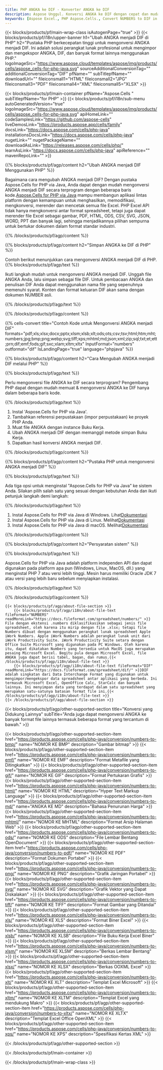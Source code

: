 ```yaml
---
title: PHP ANGKA ke DIF - Konverter ANGKA ke DIF
description: Aspose Unggul. Konversi ANGKA ke DIF dengan cepat dan mudah dengan Aspose.Cells. PHP ANGKA ke DIF. PHP Simpan ANGKA ke DIF. Simpan ANGKA sebagai DIF menggunakan PHP.
keywords: [Aspose Excel., PHP Aspose.Cells., Convert NUMBERS to DIF in PHP., Save NUMBERS to DIF using PHP., PHP NUMBERS to DIF saveformat., NUMBERS to DIF Converter., PHP Save NUMBERS as DIF]
---
```

{{< blocks/products/pf/main-wrap-class isAutogenPage="true" >}}
{{< blocks/products/pf/i18n/upper-banner h1="Ubah ANGKA menjadi DIF di PHP" h2="Pustaka PHP berkecepatan tinggi untuk mengonversi ANGKA menjadi DIF. Ini adalah solusi perangkat lunak profesional untuk mengimpor dan mengekspor ANGKA, DIF, dan banyak format lainnya menggunakan PHP." logoImageSrc="https://www.aspose.cloud/templates/aspose/img/products/cells/aspose_cells-for-php-java.svg" sourceAdditionalConversionTag="" additionalConversionTag="DIF" pfName="" subTitlepfName="" downloadUrl="" fileiconsmall1="HTML" fileiconsmall2="JPG" fileiconsmall3="PDF" fileiconsmall4="XML" fileiconsmall5="XLSX" >}}

{{< blocks/products/pf/main-container pfName="Aspose.Cells " subTitlepfName="for PHP" >}}
{{< blocks/products/pf/i18n/sub-menu autoGeneratedVersion="true" logoImageSrc="https://www.aspose.cloud/templates/aspose/img/products/cells/aspose_cells-for-php-java.svg" apiHomeLink="" codeSamplesLink="https://github.com/aspose-cells" liveDemosLink="https://products.aspose.app/cells/family" docsLink="https://docs.aspose.com/cells/php-java" installationsDocsLink="https://docs.aspose.com/cells/php-java" nugetLink="" nugetPackageName="" downloadAsLink="https://releases.aspose.com/cells/php/" learnAsLink="https://docs.aspose.com/cells/php-java" apiReference="" mavenRepoLink="" >}}


{{% blocks/products/pf/agp/content h2="Ubah ANGKA menjadi DIF Menggunakan PHP" %}}

 Bagaimana cara mengubah ANGKA menjadi DIF? Dengan pustaka Aspose.Cells for PHP via Java, Anda dapat dengan mudah mengonversi ANGKA menjadi DIF secara terprogram dengan beberapa baris kode.[Aspose.Cells for PHP via Java](https://products.aspose.com/cells/php-java/) mampu membangun aplikasi lintas platform dengan kemampuan untuk menghasilkan, memodifikasi, mengkonversi, merender dan mencetak semua file Excel. PHP Excel API tidak hanya mengkonversi antar format spreadsheet, tetapi juga dapat merender file Excel sebagai gambar, PDF, HTML, ODS, CSV, SVG, JSON, WORD, PPT dan banyak lagi, sehingga menjadikannya pilihan sempurna untuk bertukar dokumen dalam format standar industri.
 
{{% /blocks/products/pf/agp/content %}}

{{% blocks/products/pf/agp/content h2="Simpan ANGKA ke DIF di PHP" %}}

Contoh berikut menunjukkan cara mengonversi ANGKA menjadi DIF di PHP.
{{% blocks/products/pf/agp/text %}}

Ikuti langkah mudah untuk mengonversi ANGKA menjadi DIF. Unggah file ANGKA Anda, lalu simpan sebagai file DIF. Untuk pembacaan ANGKA dan penulisan DIF Anda dapat menggunakan nama file yang sepenuhnya memenuhi syarat. Konten dan format keluaran DIF akan sama dengan dokumen NUMBER asli.

{{% /blocks/products/pf/agp/text %}}

{{% /blocks/products/pf/agp/content %}}

{{% cells-convert title="Contoh Kode untuk Mengonversi ANGKA menjadi DIF" formats="pdf;xls;xlsx;docx;pptx;xlsm;xlsb;xlt;ods;ots;csv;tsv;html;htm;mht;numbers;jpg;bmp;png;webp;svg;tiff;xps;mhtml;md;json;xml;zip;sql;txt;et;ett;prn;dif;emf;fods;gif;sxc;xlam;xltm;xltx" InputFormat="numbers" outformat="dif" IsLandingPage="true" language="phpjava" %}}

{{% blocks/products/pf/agp/content h2="Cara Mengubah ANGKA menjadi DIF melalui PHP" %}}

{{% blocks/products/pf/agp/text %}}

Perlu mengonversi file ANGKA ke DIF secara terprogram? Pengembang PHP dapat dengan mudah memuat & mengonversi ANGKA ke DIF hanya dalam beberapa baris kode.

{{% /blocks/products/pf/agp/text %}}

1.  Instal 'Aspose.Cells for PHP via Java'.
1.  Tambahkan referensi perpustakaan (impor perpustakaan) ke proyek PHP Anda.
1.  Muat file ANGKA dengan instance Buku Kerja.
1. Ubah ANGKA menjadi DIF dengan memanggil metode simpan Buku Kerja.
1.  Dapatkan hasil konversi ANGKA menjadi DIF.

{{% /blocks/products/pf/agp/content %}}

{{% blocks/products/pf/agp/content h2="Pustaka PHP untuk mengonversi ANGKA menjadi DIF" %}}

{{% blocks/products/pf/agp/text %}}

Ada tiga opsi untuk menginstal "Aspose.Cells for PHP via Java" ke sistem Anda. Silakan pilih salah satu yang sesuai dengan kebutuhan Anda dan ikuti petunjuk langkah demi langkah:

{{% /blocks/products/pf/agp/text %}}

1.  Instal Aspose.Cells for PHP via Java di Windows. Lihat[Dokumentasi](https://docs.aspose.com/cells/php-java/setup-and-installation-guidelines/#windows)
1.  Instal Aspose.Cells for PHP via Java di Linux. Melihat[Dokumentasi](https://docs.aspose.com/cells/php-java/setup-and-installation-guidelines/#linux)
1.  Instal Aspose.Cells for PHP via Java di macOS. Melihat[Dokumentasi](https://docs.aspose.com/cells/php-java/setup-and-installation-guidelines/#mac)

{{% /blocks/products/pf/agp/content %}}

{{% blocks/products/pf/agp/content h2="Persyaratan sistem" %}}

{{% blocks/products/pf/agp/text %}}

Aspose.Cells for PHP via Java adalah platform independen API dan dapat digunakan pada platform apa pun (Windows, Linux, MacOS, dll.) yang menginstal PHP 7 atau versi lebih tinggi. Mesin harus memiliki Oracle JDK 7 atau versi yang lebih baru sebelum menyiapkan instalasi.
 
{{% /blocks/products/pf/agp/text %}}


{{% /blocks/products/pf/agp/content %}}

<!-- aboutfile Starts -->
    {{< blocks/products/pf/agp/about-file-section >}}
        {{< blocks/products/pf/agp/i18n/about-file-text fileFormat="NUMBERS" readMoreLink="https://docs.fileformat.com/spreadsheet/numbers/" >}} File dengan ekstensi .numbers diklasifikasikan sebagai jenis file spreadsheet, oleh karena itu mirip dengan file .xlsx; tetapi file Numbers dibuat dengan menggunakan perangkat lunak spreadsheet Apple iWork Numbers. Apple iWork Numbers adalah perangkat lunak unit dari iWork Productivity Suite. iWork Productivity Suite setara dengan Office Suite Microsoft yang digunakan pada PC Windows. Oleh karena itu, dapat dikatakan Numbers yang tersedia untuk MacOS juga merupakan pesaing Microsoft Excel. Begitu pula dengan Microsoft Excel, file ANGKA juga dapat berisi tabel, bagan, dan rumus.{{< /blocks/products/pf/agp/i18n/about-file-text >}}
        {{< blocks/products/pf/agp/i18n/about-file-text fileFormat="DIF" readMoreLink="https://docs.fileformat.com/spreadsheet/dif/" >}}DIF adalah singkatan dari Data Interchange Format yang digunakan untuk mengimpor/mengekspor data spreadsheet antar aplikasi yang berbeda. Ini termasuk Microsoft Excel, OpenOffice Calc, StarCalc dan banyak lainnya. Ini menyimpan data yang terdapat dalam satu spreadsheet yang merupakan satu-satunya batasan format file ini.{{< /blocks/products/pf/agp/i18n/about-file-text >}}
    {{< /blocks/products/pf/agp/about-file-section >}}
<!-- aboutfile Ends -->

{{< blocks/products/pf/agp/other-supported-section title="Konversi yang Didukung Lainnya" subTitle="Anda juga dapat mengonversi ANGKA ke banyak format file lainnya termasuk beberapa format yang tercantum di bawah." >}}

{{< blocks/products/pf/agp/other-supported-section-item href="https://products.aspose.com/cells/php-java/conversion/numbers-to-bmp/" name="NOMOR KE BMP" description="Gambar bitmap" >}}
{{< blocks/products/pf/agp/other-supported-section-item href="https://products.aspose.com/cells/php-java/conversion/numbers-to-emf/" name="NOMOR KE EMF" description="Format Metafile yang Ditingkatkan" >}}
{{< blocks/products/pf/agp/other-supported-section-item href="https://products.aspose.com/cells/php-java/conversion/numbers-to-gif/" name="NOMOR KE GIF" description="Format Pertukaran Grafis" >}}
{{< blocks/products/pf/agp/other-supported-section-item href="https://products.aspose.com/cells/php-java/conversion/numbers-to-html/" name="NOMOR KE HTML" description="Hyper Text Markup Language" >}}
{{< blocks/products/pf/agp/other-supported-section-item href="https://products.aspose.com/cells/php-java/conversion/numbers-to-md/" name="ANGKA KE MD" description="Bahasa Penurunan Harga" >}}
{{< blocks/products/pf/agp/other-supported-section-item href="https://products.aspose.com/cells/php-java/conversion/numbers-to-mhtml/" name="NOMOR KE MHTML" description="Format Arsip Halaman Web" >}}
{{< blocks/products/pf/agp/other-supported-section-item href="https://products.aspose.com/cells/php-java/conversion/numbers-to-ods/" name="NOMOR KE ODS" description="File Lembar Bentang OpenDocument" >}}
{{< blocks/products/pf/agp/other-supported-section-item href="https://products.aspose.com/cells/php-java/conversion/numbers-to-pdf/" name="NOMOR KE PDF" description="Format Dokumen Portabel" >}}
{{< blocks/products/pf/agp/other-supported-section-item href="https://products.aspose.com/cells/php-java/conversion/numbers-to-png/" name="NOMOR KE PNG" description="Grafik Jaringan Portabel" >}}
{{< blocks/products/pf/agp/other-supported-section-item href="https://products.aspose.com/cells/php-java/conversion/numbers-to-svg/" name="NOMOR KE SVG" description="Grafik Vektor yang Dapat Diskalakan" >}}
{{< blocks/products/pf/agp/other-supported-section-item href="https://products.aspose.com/cells/php-java/conversion/numbers-to-tiff/" name="NOMOR KE TIFF" description="Format Gambar yang Ditandai" >}}
{{< blocks/products/pf/agp/other-supported-section-item href="https://products.aspose.com/cells/php-java/conversion/numbers-to-xls/" name="NOMOR KE XLS" description="Format Biner Excel" >}}
{{< blocks/products/pf/agp/other-supported-section-item href="https://products.aspose.com/cells/php-java/conversion/numbers-to-xlsb/" name="NOMOR KE XLSB" description="File Buku Kerja Excel Biner" >}}
{{< blocks/products/pf/agp/other-supported-section-item href="https://products.aspose.com/cells/php-java/conversion/numbers-to-xlsm/" name="NOMOR KE XLSM" description="Berkas Lembar Bentang" >}}
{{< blocks/products/pf/agp/other-supported-section-item href="https://products.aspose.com/cells/php-java/conversion/numbers-to-xlsx/" name="NOMOR KE XLSX" description="Berkas OOXML Excel" >}}
{{< blocks/products/pf/agp/other-supported-section-item href="https://products.aspose.com/cells/php-java/conversion/numbers-to-xlt/" name="NOMOR KE XLT" description="Templat Excel Microsoft" >}}
{{< blocks/products/pf/agp/other-supported-section-item href="https://products.aspose.com/cells/php-java/conversion/numbers-to-xltm/" name="NOMOR KE XLTM" description="Templat Excel yang mendukung Makro" >}}
{{< blocks/products/pf/agp/other-supported-section-item href="https://products.aspose.com/cells/php-java/conversion/numbers-to-xltx/" name="NOMOR KE XLTX" description="Templat Excel Office OpenXML" >}}
{{< blocks/products/pf/agp/other-supported-section-item href="https://products.aspose.com/cells/php-java/conversion/numbers-to-xps/" name="NOMOR KE XPS" description="Spesifikasi Kertas XML" >}}

{{< /blocks/products/pf/agp/other-supported-section >}}

{{< /blocks/products/pf/main-container >}}
    
{{< /blocks/products/pf/main-wrap-class >}}
